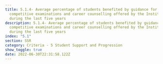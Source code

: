 ```yaml
---
title: 5.1.4- Average percentage of students benefited by guidance for
  competitive examinations and career counselling offered by the Institution
  during the last five years
description: 5.1.4- Average percentage of students benefited by guidance for
  competitive examinations and career counselling offered by the Institution
  during the last five years
index: "5.1"
section: SSR
category: Criteria - 5 Student Support and Progression
show_toggle: true
date: 2022-06-30T22:31:58.122Z
---
```

